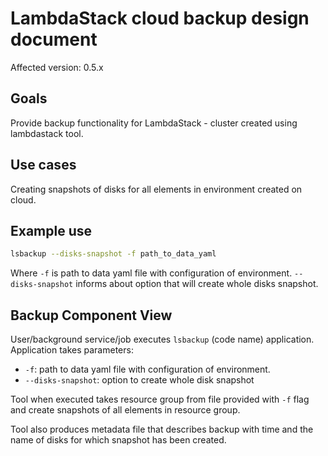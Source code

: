 # LambdaStack cloud backup design document

Affected version: 0.5.x

## Goals

Provide backup functionality for LambdaStack - cluster created using lambdastack tool.

## Use cases

Creating snapshots of disks for all elements in environment created on cloud.

## Example use

```bash
lsbackup --disks-snapshot -f path_to_data_yaml
```

Where `-f` is path to data yaml file with configuration of environment. `--disks-snapshot` informs about option that will create whole disks snapshot.

## Backup Component View

User/background service/job executes `lsbackup` (code name) application. Application takes parameters:
- `-f`: path to data yaml file with configuration of environment.
- `--disks-snapshot`: option to create whole disk snapshot

Tool when executed takes resource group from file provided with `-f` flag and create snapshots of all elements in resource group.

Tool also produces metadata file that describes backup with time and the name of disks for which snapshot has been created.
